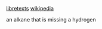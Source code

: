 [libretexts](https://chem.libretexts.org/Bookshelves/Organic_Chemistry/Organic_Chemistry_(Morsch_et_al.)/03:_Organic_Compounds-_Alkanes_and_Their_Stereochemistry/3.03:_Alkyl_Groups)
[wikipedia](https://en.wikipedia.org/wiki/Alkyl_group)

an alkane that is missing a hydrogen

